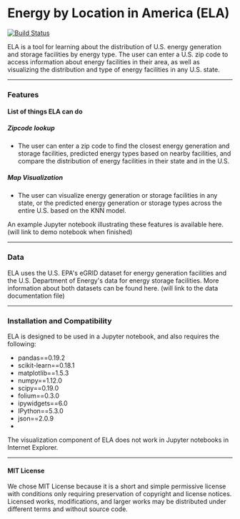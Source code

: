 # Energy by Location in America (ELA)

[![Build Status](https://travis-ci.org/DIRECT-Energy-Storage/ELA.svg?branch=master)](https://travis-ci.org/DIRECT-Energy-Storage/ELA.svg?branch=master)

ELA is a tool for learning about the distribution of U.S. energy generation and storage facilities by energy type. The user can enter a U.S. zip code to access information about energy facilities in their area, as well as visualizing the distribution and type of energy facilities in any U.S. state.

---

### Features
#### List of things ELA can do
##### Zipcode lookup
* The user can enter a zip code to find the closest energy generation and storage facilities, predicted energy types based on nearby facilities, and compare the distribution of energy facilities in their state and in the U.S.

##### Map Visualization
* The user can visualize energy generation or storage facilities in any state, or the predicted energy generation or storage types across the entire U.S. based on the KNN model.



An example Jupyter notebook illustrating these features is available here. (will link to demo notebook when finished)

---

### Data

ELA uses the U.S. EPA's eGRID dataset for energy generation facilities and the U.S. Department of Energy's data for energy storage facilities. More information about both datasets can be found here. (will link to the data documentation file)

---
### Installation and Compatibility

ELA is designed to be used in a Jupyter notebook, and also requires the following:

* pandas==0.19.2  
* scikit-learn==0.18.1  
* matplotlib==1.5.3  
* numpy==1.12.0  
* scipy==0.19.0  
* folium==0.3.0  
* ipywidgets==6.0  
* IPython==5.3.0
* json==2.0.9
* 
The visualization component of ELA does not work in Jupyter notebooks in Internet Explorer.

---

#### MIT License
We chose MIT License because it is a short and simple permissive license with conditions only requiring preservation of copyright and license notices. Licensed works, modifications, and larger works may be distributed under different terms and without source code.
